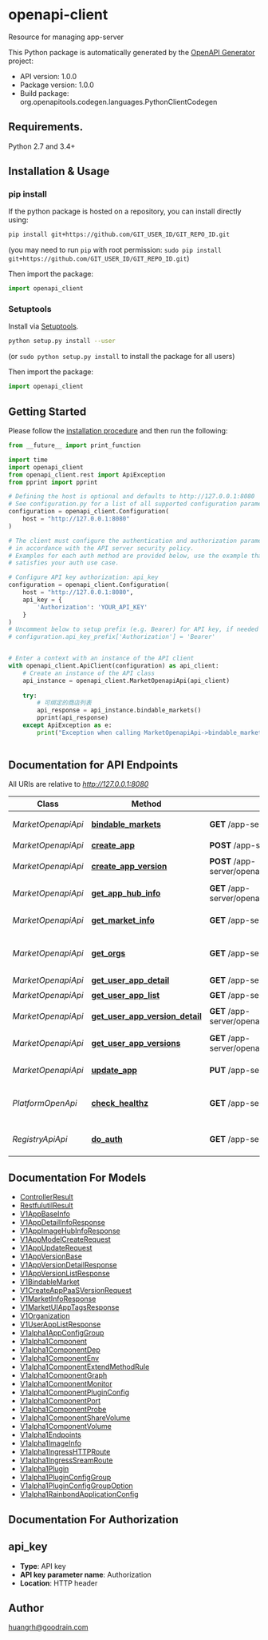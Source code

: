# openapi-client
Resource for managing app-server

This Python package is automatically generated by the [OpenAPI Generator](https://openapi-generator.tech) project:

- API version: 1.0.0
- Package version: 1.0.0
- Build package: org.openapitools.codegen.languages.PythonClientCodegen

## Requirements.

Python 2.7 and 3.4+

## Installation & Usage
### pip install

If the python package is hosted on a repository, you can install directly using:

```sh
pip install git+https://github.com/GIT_USER_ID/GIT_REPO_ID.git
```
(you may need to run `pip` with root permission: `sudo pip install git+https://github.com/GIT_USER_ID/GIT_REPO_ID.git`)

Then import the package:
```python
import openapi_client
```

### Setuptools

Install via [Setuptools](http://pypi.python.org/pypi/setuptools).

```sh
python setup.py install --user
```
(or `sudo python setup.py install` to install the package for all users)

Then import the package:
```python
import openapi_client
```

## Getting Started

Please follow the [installation procedure](#installation--usage) and then run the following:

```python
from __future__ import print_function

import time
import openapi_client
from openapi_client.rest import ApiException
from pprint import pprint

# Defining the host is optional and defaults to http://127.0.0.1:8080
# See configuration.py for a list of all supported configuration parameters.
configuration = openapi_client.Configuration(
    host = "http://127.0.0.1:8080"
)

# The client must configure the authentication and authorization parameters
# in accordance with the API server security policy.
# Examples for each auth method are provided below, use the example that
# satisfies your auth use case.

# Configure API key authorization: api_key
configuration = openapi_client.Configuration(
    host = "http://127.0.0.1:8080",
    api_key = {
        'Authorization': 'YOUR_API_KEY'
    }
)
# Uncomment below to setup prefix (e.g. Bearer) for API key, if needed
# configuration.api_key_prefix['Authorization'] = 'Bearer'


# Enter a context with an instance of the API client
with openapi_client.ApiClient(configuration) as api_client:
    # Create an instance of the API class
    api_instance = openapi_client.MarketOpenapiApi(api_client)
    
    try:
        # 可绑定的商店列表
        api_response = api_instance.bindable_markets()
        pprint(api_response)
    except ApiException as e:
        print("Exception when calling MarketOpenapiApi->bindable_markets: %s\n" % e)
    
```

## Documentation for API Endpoints

All URIs are relative to *http://127.0.0.1:8080*

Class | Method | HTTP request | Description
------------ | ------------- | ------------- | -------------
*MarketOpenapiApi* | [**bindable_markets**](docs/MarketOpenapiApi.md#bindable_markets) | **GET** /app-server/openapi/bindablemarkets | 可绑定的商店列表
*MarketOpenapiApi* | [**create_app**](docs/MarketOpenapiApi.md#create_app) | **POST** /app-server/openapi/apps | 应用列表
*MarketOpenapiApi* | [**create_app_version**](docs/MarketOpenapiApi.md#create_app_version) | **POST** /app-server/openapi/apps/{appID}/versions | 创建应用版本
*MarketOpenapiApi* | [**get_app_hub_info**](docs/MarketOpenapiApi.md#get_app_hub_info) | **GET** /app-server/openapi/apps/{appID}/apphubinfo | 获取镜像仓库信息
*MarketOpenapiApi* | [**get_market_info**](docs/MarketOpenapiApi.md#get_market_info) | **GET** /app-server/openapi/info | 获取商店信息
*MarketOpenapiApi* | [**get_orgs**](docs/MarketOpenapiApi.md#get_orgs) | **GET** /app-server/openapi/organizations | 获取组织机构(行业)列表
*MarketOpenapiApi* | [**get_user_app_detail**](docs/MarketOpenapiApi.md#get_user_app_detail) | **GET** /app-server/openapi/apps/{appID} | 应用详情
*MarketOpenapiApi* | [**get_user_app_list**](docs/MarketOpenapiApi.md#get_user_app_list) | **GET** /app-server/openapi/apps | 应用列表
*MarketOpenapiApi* | [**get_user_app_version_detail**](docs/MarketOpenapiApi.md#get_user_app_version_detail) | **GET** /app-server/openapi/apps/{appID}/versions/{version} | 应用版本信息
*MarketOpenapiApi* | [**get_user_app_versions**](docs/MarketOpenapiApi.md#get_user_app_versions) | **GET** /app-server/openapi/apps/{appID}/versions | 应用版本列表
*MarketOpenapiApi* | [**update_app**](docs/MarketOpenapiApi.md#update_app) | **PUT** /app-server/openapi/apps/{appID} | 更新应用信息
*PlatformOpenApi* | [**check_healthz**](docs/PlatformOpenApi.md#check_healthz) | **GET** /app-server/openapi/healthz | 检查应用市场的是否运行中
*RegistryApiApi* | [**do_auth**](docs/RegistryApiApi.md#do_auth) | **GET** /app-server/v1/registry/auth | image registry auth server


## Documentation For Models

 - [ControllerResult](docs/ControllerResult.md)
 - [RestfulutilResult](docs/RestfulutilResult.md)
 - [V1AppBaseInfo](docs/V1AppBaseInfo.md)
 - [V1AppDetailInfoResponse](docs/V1AppDetailInfoResponse.md)
 - [V1AppImageHubInfoResponse](docs/V1AppImageHubInfoResponse.md)
 - [V1AppModelCreateRequest](docs/V1AppModelCreateRequest.md)
 - [V1AppUpdateRequest](docs/V1AppUpdateRequest.md)
 - [V1AppVersionBase](docs/V1AppVersionBase.md)
 - [V1AppVersionDetailResponse](docs/V1AppVersionDetailResponse.md)
 - [V1AppVersionListResponse](docs/V1AppVersionListResponse.md)
 - [V1BindableMarket](docs/V1BindableMarket.md)
 - [V1CreateAppPaaSVersionRequest](docs/V1CreateAppPaaSVersionRequest.md)
 - [V1MarketInfoResponse](docs/V1MarketInfoResponse.md)
 - [V1MarketUIAppTagsResponse](docs/V1MarketUIAppTagsResponse.md)
 - [V1Organization](docs/V1Organization.md)
 - [V1UserAppListResponse](docs/V1UserAppListResponse.md)
 - [V1alpha1AppConfigGroup](docs/V1alpha1AppConfigGroup.md)
 - [V1alpha1Component](docs/V1alpha1Component.md)
 - [V1alpha1ComponentDep](docs/V1alpha1ComponentDep.md)
 - [V1alpha1ComponentEnv](docs/V1alpha1ComponentEnv.md)
 - [V1alpha1ComponentExtendMethodRule](docs/V1alpha1ComponentExtendMethodRule.md)
 - [V1alpha1ComponentGraph](docs/V1alpha1ComponentGraph.md)
 - [V1alpha1ComponentMonitor](docs/V1alpha1ComponentMonitor.md)
 - [V1alpha1ComponentPluginConfig](docs/V1alpha1ComponentPluginConfig.md)
 - [V1alpha1ComponentPort](docs/V1alpha1ComponentPort.md)
 - [V1alpha1ComponentProbe](docs/V1alpha1ComponentProbe.md)
 - [V1alpha1ComponentShareVolume](docs/V1alpha1ComponentShareVolume.md)
 - [V1alpha1ComponentVolume](docs/V1alpha1ComponentVolume.md)
 - [V1alpha1Endpoints](docs/V1alpha1Endpoints.md)
 - [V1alpha1ImageInfo](docs/V1alpha1ImageInfo.md)
 - [V1alpha1IngressHTTPRoute](docs/V1alpha1IngressHTTPRoute.md)
 - [V1alpha1IngressSreamRoute](docs/V1alpha1IngressSreamRoute.md)
 - [V1alpha1Plugin](docs/V1alpha1Plugin.md)
 - [V1alpha1PluginConfigGroup](docs/V1alpha1PluginConfigGroup.md)
 - [V1alpha1PluginConfigGroupOption](docs/V1alpha1PluginConfigGroupOption.md)
 - [V1alpha1RainbondApplicationConfig](docs/V1alpha1RainbondApplicationConfig.md)


## Documentation For Authorization


## api_key

- **Type**: API key
- **API key parameter name**: Authorization
- **Location**: HTTP header


## Author

huangrh@goodrain.com


